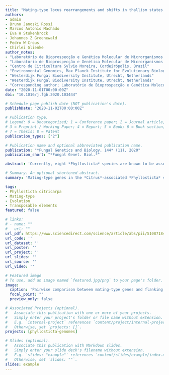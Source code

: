 ```yaml
---
title: "Mating-type locus rearrangements and shifts in thallism states in Citrus-associated Phyllosticta species"
authors:
- admin
- Bruno Janoski Rossi
- Marcos Antonio Machado
- Eva H Stukenbrock
- Johannes Z Groenewald
- Pedro W Crous
- Chirlei Glienke
author_notes:
- "Laboratório de Bioprospecção e Genética Molecular de Microrganismos (BioGeMM), Departamento de Genética, Setor de Ciências Biológicas, Universidade Federal do Paraná,Curitiba, Brazil; Environmental Genomics, Max Planck Institute for Evolutionary Biology, Plön, Germany"
- "Laboratório de Bioprospecção e Genética Molecular de Microrganismos (BioGeMM), Departamento de Genética, Setor de Ciências Biológicas, Universidade Federal do Paraná,Curitiba, Brazil"
- "Centro de Citricultura Sylvio Moreira, Cordeirópolis, Brazil"
- "Environmental Genomics, Max Planck Institute for Evolutionary Biology, Plön, Germany; Environmental Genomics, Christian-Albrechts University of Kiel, Kiel, Germany"
- "Westerdijk Fungal Biodiversity Institute, Utrecht, Netherlands"
- "Westerdijk Fungal Biodiversity Institute, Utrecht, Netherlands"
- "Corresponding author; Laboratório de Bioprospecção e Genética Molecular de Microrganismos (BioGeMM), Departamento de Genética, Setor de Ciências Biológicas, Universidade Federal do Paraná,Curitiba, Brazil" 
date: "2020-11-01T00:00:00Z"
doi: "10.1016/j.fgb.2020.103444"

# Schedule page publish date (NOT publication's date).
publishDate: "2020-11-02T00:00:00Z"

# Publication type.
# Legend: 0 = Uncategorized; 1 = Conference paper; 2 = Journal article;
# 3 = Preprint / Working Paper; 4 = Report; 5 = Book; 6 = Book section;
# 7 = Thesis; 8 = Patent
publication_types: ["2"]

# Publication name and optional abbreviated publication name.
publication: "*Fungal Genetics and Biology, 144* (11), 2020"
publication_short: "*Fungal Genet. Biol.*"

abstract: 'Currently, eight *Phyllosticta* species are known to be associated with several *Citrus* hosts, incorporating diverse lifestyles: while some of them are endophytic (*P. capitalensis* and *P. citribraziliensis*), others are pathogenic (*P. citriasiana*, *P. citricarpa*, *P. citrichinaensis* and *P. paracitricarpa*). Sexual reproduction plays a key role in the interaction between these *Phyllosticta* species and their *Citrus* hosts, especially for the spread and persistence of the pathogenic species in the environment. Given this, differences in sexual reproduction strategies could be related to the differences in lifestyles. To evaluate this hypothesis, we characterized the mating-type loci of six *Citrus*-associated *Phyllosticta* species from whole genome assemblies. Mating-type genes in the *Citrus*-associated *Phyllosticta* species are highly variable in their sequence content, but the genomic locations and organization of the mating-type loci are conserved. *Phyllosticta citriasiana*, *P. citribraziliensis*, *P. citricarpa* and *P. paracitricarpa* are heterothallic, while *P. capitalensis* and *P. citrichinaensis* are homothallic. In addition, the *P. citrichinaensis* *MAT1-2* idiomorph occurs in a separate location from the mating-type locus. Ancestral state reconstruction suggests that homothallism is the ancestral thallism state in *Phyllosticta*, with a shift to heterothallism in *Phyllosticta* species that are pathogenic to *Citrus*. Moreover, the homothallic strategies of *P. capitalensis* and *P. citrichinaensis* result from independent evolutionary events, as *P. capitalensis* locus likely represents the ancestral state, and *P. citrichinaensis* homothallism has risen through a reversion in a heterothallic ancestor and underwent remodelling events. As the pathogenic species *P. citriasiana*, *P. citricarpa* and *P. paracitricarpa* are heterothallic and incapable of selfing, disease management practices focused in preventing the occurrence of sexual reproduction could assist in the control of *Citrus* Black Spot and *Citrus* Tan Spot diseases. This study emphasizes the importance of studying *Citrus*-*Phyllosticta* interactions under evolutionary and genomic perspectives, as these approaches can provide valuable information about the association between *Phyllosticta* species and their hosts, and also serve as guidance for the improvement of disease management practices.'

# Summary. An optional shortened abstract.
summary: 'Mating-type genes in the *Citrus*-associated *Phyllosticta* species are highly variable in their sequence content, but the genomic locations and organization of the mating-type loci are conserved. Ancestral state reconstruction suggests that homothallism is the ancestral thallism state in *Phyllosticta*, with a shift to heterothallism in *Phyllosticta* species that are pathogenic to *Citrus*.'

tags:
- Phyllosticta citricarpa
- Mating-type
- Evolution
- Transposable elements
featured: false

# links:
# - name: ""
#   url: ""
url_pdf: https://www.sciencedirect.com/science/article/abs/pii/S1087184520301353
url_code: ''
url_dataset: ''
url_poster: ''
url_project: ''
url_slides: ''
url_source: ''
url_video: ''

# Featured image
# To use, add an image named `featured.jpg/png` to your page's folder. 
image:
  caption: 'Pairwise comparison between mating-type genes and flanking regions showing homology of *MAT1-1-8* gene fragments in *Phyllosticta* *MAT1-2* strains.'
  focal_point: ""
  preview_only: false

# Associated Projects (optional).
#   Associate this publication with one or more of your projects.
#   Simply enter your project's folder or file name without extension.
#   E.g. `internal-project` references `content/project/internal-project/index.md`.
#   Otherwise, set `projects: []`.
projects: [phyllosticta-genomes]

# Slides (optional).
#   Associate this publication with Markdown slides.
#   Simply enter your slide deck's filename without extension.
#   E.g. `slides: "example"` references `content/slides/example/index.md`.
#   Otherwise, set `slides: ""`.
slides: example
---
```



